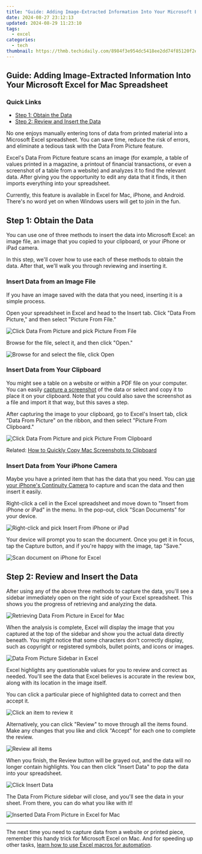```yaml
---
title: "Guide: Adding Image-Extracted Information Into Your Microsoft Excel for Mac Spreadsheet"
date: 2024-08-27 23:12:13
updated: 2024-08-29 11:23:10
tags:
  - excel
categories:
  - tech
thumbnail: https://thmb.techidaily.com/8984f3e954dc5418ee2dd74f85120f2ef763c0382a218a0a60fa194808ade857.jpg
---
```


## Guide: Adding Image-Extracted Information Into Your Microsoft Excel for Mac Spreadsheet

### Quick Links

* [Step 1: Obtain the Data](https://android-pokemon-go.techidaily.com/the-most-useful-tips-for-pokemon-go-ultra-league-on-oppo-f23-5g-drfone-by-drfone-virtual-android/)
* [Step 2: Review and Insert the Data](https://on-screen-recording.techidaily.com/updated-googles-proven-technique-for-accurate-speech-conversion/)

 No one enjoys manually entering tons of data from printed material into a Microsoft Excel spreadsheet. You can save time, reduce the risk of errors, and eliminate a tedious task with the Data From Picture feature.

 Excel's Data From Picture feature scans an image (for example, a table of values printed in a magazine, a printout of financial transactions, or even a screenshot of a table from a website) and analyzes it to find the relevant data. After giving you the opportunity to edit any data that it finds, it then imports everything into your spreadsheet.

 Currently, this feature is available in Excel for Mac, iPhone, and Android. There's no word yet on when Windows users will get to join in the fun.

##  Step 1: Obtain the Data

 You can use one of three methods to insert the data into Microsoft Excel: an image file, an image that you copied to your clipboard, or your iPhone or iPad camera.

 In this step, we'll cover how to use each of these methods to obtain the data. After that, we'll walk you through reviewing and inserting it.

###  Insert Data from an Image File

 If you have an image saved with the data that you need, inserting it is a simple process.

 Open your spreadsheet in Excel and head to the Insert tab. Click "Data From Picture," and then select "Picture From File."

![Click Data From Picture and pick Picture From File](https://static1.howtogeekimages.com/wordpress/wp-content/uploads/2021/05/PictureFromFile-ExcelMac.png) 

 Browse for the file, select it, and then click "Open."

![Browse for and select the file, click Open](https://static1.howtogeekimages.com/wordpress/wp-content/uploads/2021/05/PictureFromFileBrowse-ExcelMac.png) 

###  Insert Data from Your Clipboard

 You might see a table on a website or within a PDF file on your computer. You can easily [capture a screenshot](https://facebook.techidaily.com/censorship-dispute-trumps-lawsuit-against-major-platforms/) of the data or select and copy it to place it on your clipboard. Note that you could also save the screenshot as a file and import it that way, but this saves a step.

 After capturing the image to your clipboard, go to Excel's Insert tab, click "Data From Picture" on the ribbon, and then select "Picture From Clipboard."

![Click Data From Picture and pick Picture From Clipboard](https://static1.howtogeekimages.com/wordpress/wp-content/uploads/2021/05/PictureFromClipboard-ExcelMac.png) 

Related: [How to Quickly Copy Mac Screenshots to Clipboard](https://facebook.techidaily.com/censorship-dispute-trumps-lawsuit-against-major-platforms/) 

###  Insert Data from Your iPhone Camera

 Maybe you have a printed item that has the data that you need. You can [use your iPhone's Continuity Camera](https://unlock-android.techidaily.com/universal-unlock-pattern-for-infinix-smart-7-by-drfone-android/) to capture and scan the data and then insert it easily.

 Right-click a cell in the Excel spreadsheet and move down to "Insert from iPhone or iPad" in the menu. In the pop-out, click "Scan Documents" for your device.

![Right-click and pick Insert From iPhone or iPad](https://static1.howtogeekimages.com/wordpress/wp-content/uploads/2021/05/InsertFromiPhoneiPad-ExcelMac.png) 

 Your device will prompt you to scan the document. Once you get it in focus, tap the Capture button, and if you're happy with the image, tap "Save."

![Scan document on iPhone for Excel](https://static1.howtogeekimages.com/wordpress/wp-content/uploads/2021/05/ScanDocumentiPhone-ExcelMac.png) 

##  Step 2: Review and Insert the Data

 After using any of the above three methods to capture the data, you'll see a sidebar immediately open on the right side of your Excel spreadsheet. This shows you the progress of retrieving and analyzing the data.

![Retrieving Data From Picture in Excel for Mac](https://static1.howtogeekimages.com/wordpress/wp-content/uploads/2021/05/RetrievingDataFromPicture-ExcelMac.png) 

 When the analysis is complete, Excel will display the image that you captured at the top of the sidebar and show you the actual data directly beneath. You might notice that some characters don't correctly display, such as copyright or registered symbols, bullet points, and icons or images.

![Data From Picture Sidebar in Excel](https://static1.howtogeekimages.com/wordpress/wp-content/uploads/2021/05/DataFromPictureSidebar-ExcelMac.png) 

 Excel highlights any questionable values for you to review and correct as needed. You'll see the data that Excel believes is accurate in the review box, along with its location in the image itself.

 You can click a particular piece of highlighted data to correct and then accept it.

![Click an item to review it](https://static1.howtogeekimages.com/wordpress/wp-content/uploads/2021/05/DataFromPictureReviewOne-ExcelMac.png) 

 Alternatively, you can click "Review" to move through all the items found. Make any changes that you like and click "Accept" for each one to complete the review.

![Review all items](https://static1.howtogeekimages.com/wordpress/wp-content/uploads/2021/05/DataFromPictureReviewAll-ExcelMac.png) 

 When you finish, the Review button will be grayed out, and the data will no longer contain highlights. You can then click "Insert Data" to pop the data into your spreadsheet.

![Click Insert Data](https://static1.howtogeekimages.com/wordpress/wp-content/uploads/2021/05/InsertDataFromPicture-ExcelMac.png) 

 The Data From Picture sidebar will close, and you'll see the data in your sheet. From there, you can do what you like with it!

![Inserted Data From Picture in Excel for Mac](https://static1.howtogeekimages.com/wordpress/wp-content/uploads/2021/05/InsertedDataFromPicture-ExcelMac.png) 

---

 The next time you need to capture data from a website or printed piece, remember this handy trick for Microsoft Excel on Mac. And for speeding up other tasks, [learn how to use Excel macros for automation](https://win-blog.techidaily.com/troubleshooting-how-to-fix-failed-minecraft-installs-on-windows-11/).

<ins class="adsbygoogle"
     style="display:block"
     data-ad-format="autorelaxed"
     data-ad-client="ca-pub-7571918770474297"
     data-ad-slot="1223367746"></ins>



<ins class="adsbygoogle"
     style="display:block"
     data-ad-client="ca-pub-7571918770474297"
     data-ad-slot="8358498916"
     data-ad-format="auto"
     data-full-width-responsive="true"></ins>
